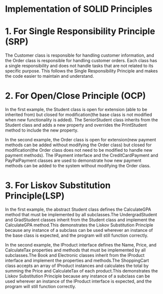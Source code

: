 
# Implementation of SOLID Principles

# 1. For Single Responsibility Principle (SRP) 
The Customer class is responsible for handling customer information, and the Order class is responsible for handling customer orders. Each class has a single responsibility and does not handle tasks that are not related to its specific purpose. This follows the Single Responsibility Principle and makes the code easier to maintain and understand.

# 2. For Open/Close Principle (OCP)
In the first example, the Student class is open for extension (able to be inherited from) but closed for modification(the base class is not modified when new functionality is added). The SeniorStudent class inherits from the Student class and adds a new property and overrides the PrintStudent method to include the new property.

In the second example, the Order class is open for extension(new payment methods can be added without modifying the Order class) but closed for modification(the Order class does not need to be modified to handle new payment methods). The IPayment interface and the CreditCardPayment and PayPalPayment classes are used to demonstrate how new payment methods can be added to the system without modifying the Order class.

# 3. For Liskov Substitution Principle(LSP)
In the first example, the abstract Student class defines the CalculateGPA method that must be implemented by all subclasses.The UndergradStudent and GradStudent classes inherit from the Student class and implement the CalculateGPA method.This demonstrates the Liskov Substitution Principle because any instance of a subclass can be used wherever an instance of the base class is expected, and the program will still function correctly.

In the second example, the IProduct interface defines the Name, Price, and CalculateTax properties and methods that must be implemented by all subclasses.The Book and Electronic classes inherit from the IProduct interface and implement the properties and methods.The ShoppingCart class accepts an array of IProduct instances and calculates the total by summing the Price and CalculateTax of each product.This demonstrates the Liskov Substitution Principle because any instance of a subclass can be used wherever an instance of the IProduct interface is expected, and the program will still function correctly.

